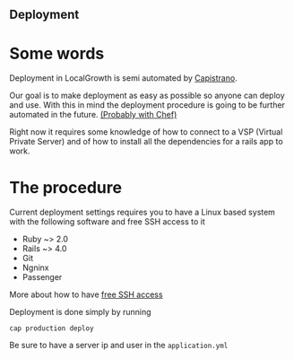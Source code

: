 ## Deployment

# Some words

  Deployment in LocalGrowth is semi automated by [Capistrano][capistrano].

  Our goal is to make deployment as easy as possible so anyone can deploy and use.
  With this in mind the deployment procedure is going to be further automated in the future.
  [(Probably with Chef)][chef]


  Right now it requires some knowledge of how to connect to a VSP (Virtual Private Server)
  and of how to install all the dependencies for a rails app to work.


# The procedure


Current deployment settings requires you to have a Linux based system with the following software 
and free SSH access to it
 
 * Ruby ~> 2.0
 * Rails ~> 4.0 
 * Git
 * Ngninx 
 * Passenger

More about how to have [free SSH access][ssh-access]

Deployment is done simply by running

 `cap production deploy`

Be sure to have a server ip and user in the `application.yml`



[capistrano]: http://capistranorb.com/
[ssh-access]: http://capistranorb.com/documentation/getting-started/authentication-and-authorisation/
[chef]: http://www.getchef.com/